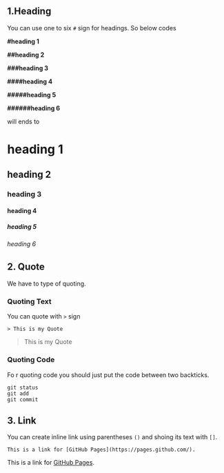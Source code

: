 ## 1.Heading
You can use one to six `#` sign for headings. So below codes

**#heading 1**

**##heading 2**

**###heading 3**

**####heading 4**

**#####heading 5**

**######heading 6**

will ends to 

# heading 1
## heading 2
### heading 3
#### heading 4
##### heading 5
###### heading 6

## 2. Quote
We have to type of quoting. 

### Quoting Text
You can quote with `>` sign

`> This is my Quote`

> This is my Quote

### Quoting Code
Fo r quoting code you should just put the code between two backticks.

```
git status
git add
git commit
```

## 3. Link
You can create inline link using parentheses `()`  and shoing its text with `[]`.

`This is a link for [GitHub Pages](https://pages.github.com/).`

This is a link for [GitHub Pages](https://pages.github.com/).
